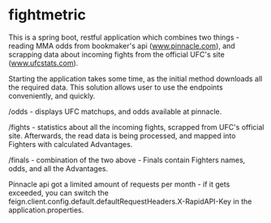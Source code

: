 ﻿# fightmetric

This is a spring boot, restful application which combines two things - reading MMA odds from bookmaker's api
(www.pinnacle.com), and scrapping data about incoming fights from the official UFC's site (www.ufcstats.com).

Starting the application takes some time, as the initial method downloads all the required data. This solution allows
user to use the endpoints conveniently, and quickly.

/odds - displays UFC matchups, and odds available at pinnacle.

/fights - statistics about all the incoming fights, scrapped from UFC's official site. Afterwards, the read
data is being processed, and mapped into Fighters with calculated Advantages.

/finals - combination of the two above - Finals contain Fighters names, odds, and all the Advantages.

Pinnacle api got a limited amount of requests per month - if it gets exceeded, you can switch the
feign.client.config.default.defaultRequestHeaders.X-RapidAPI-Key
in the application.properties.
